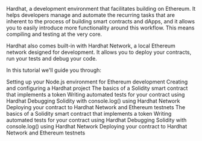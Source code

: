
Hardhat, a development environment that facilitates building on Ethereum. It helps developers manage and automate the recurring tasks that are inherent to the process of building smart contracts and dApps, and it allows you to easily introduce more functionality around this workflow. This means compiling and testing at the very core.

Hardhat also comes built-in with Hardhat Network, a local Ethereum network designed for development. It allows you to deploy your contracts, run your tests and debug your code.

In this tutorial we'll guide you through:

Setting up your Node.js environment for Ethereum development
Creating and configuring a Hardhat project
The basics of a Solidity smart contract that implements a token
Writing automated tests for your contract using Hardhat
Debugging Solidity with console.log() using Hardhat Network
Deploying your contract to Hardhat Network and Ethereum testnets
The basics of a Solidity smart contract that implements a token
Writing automated tests for your contract using Hardhat
Debugging Solidity with console.log() using Hardhat Network
Deploying your contract to Hardhat Network and Ethereum testnets
